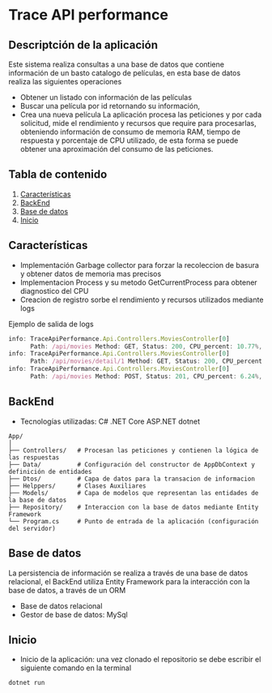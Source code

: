 # Trace API performance
## Descriptción de la aplicación
Este sistema realiza consultas a una base de datos que contiene información de un basto catalogo de películas, en esta base de datos realiza las siguientes operaciones  
- Obtener un listado con información de las películas 
- Buscar una película por id retornando su información, 
- Crea una nueva película 
La aplicación procesa las peticiones y por cada solicitud, mide el rendimiento y recursos que require para procesarlas, obteniendo información de consumo de memoria RAM, tiempo de respuesta y porcentaje de CPU utilizado, de esta forma se puede obtener una aproximación del consumo de las peticiones.

## Tabla de contenido
1. [Características](#características)
2. [BackEnd](#backend)
3. [Base de datos](#base-de-datos)
4. [Inicio](#inicio)
<!-- 4. [Documentacion](#documentacion) -->
<!-- 5. [Pruebas unitarias](#pruebas-unitarias) -->
<!-- 6. [Monitoreo de rutas](#monitoreo-de-rutas) -->
<!-- 8. [Contenedores Docker](#contenedores-docker) -->

## Características
- Implementación Garbage collector para forzar la recoleccion de basura y obtener datos de memoria mas precisos
- Implementacion Process y su metodo GetCurrentProcess para obtener diagnostico del CPU
- Creacion de registro sorbe el rendimiento y recursos utilizados mediante logs

Ejemplo de salida de logs
```javascript
info: TraceApiPerformance.Api.Controllers.MoviesController[0]
      Path: /api/movies Method: GET, Status: 200, CPU_percent: 10.77%, RAM: 0.89MB
info: TraceApiPerformance.Api.Controllers.MoviesController[0]
      Path: /api/movies/detail/1 Method: GET, Status: 200, CPU_percent: 11.10%, RAM: 1.32MB
info: TraceApiPerformance.Api.Controllers.MoviesController[0]
      Path: /api/movies Method: POST, Status: 201, CPU_percent: 6.24%, RAM: 0.23MB
```

## BackEnd
- Tecnologías utilizadas: C# .NET Core ASP.NET dotnet 
```
App/
│
├── Controllers/   # Procesan las peticiones y contienen la lógica de las respuestas
├── Data/          # Configuración del constructor de AppDbContext y definición de entidades
├── Dtos/          # Capa de datos para la transacion de informacion
├── Helppers/      # Clases Auxiliares
├── Models/        # Capa de modelos que representan las entidades de la base de datos
├── Repository/    # Interaccion con la base de datos mediante Entity Framework
└── Program.cs     # Punto de entrada de la aplicación (configuración del servidor)
```

## Base de datos
La persistencia de información se realiza a través de una base de datos relacional, el BackEnd utiliza Entity Framework para la interacción con la base de datos, a través de un ORM
- Base de datos relacional
- Gestor de base de datos: MySql

## Inicio
- Inicio de la aplicación: una vez clonado el repositorio se debe escribir el siguiente comando en la terminal
```bash
dotnet run
```
